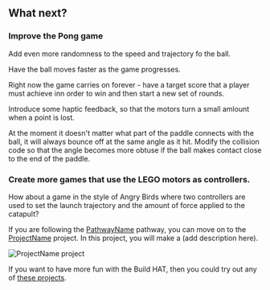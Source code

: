 ## What next?

### Improve the Pong game

Add even more randomness to the speed and trajectory fo the ball.

Have the ball moves faster as the game progresses.

Right now the game carries on forever - have a target score that a player must achieve inn order to win and then start a new set of rounds. 

Introduce some haptic feedback, so that the motors turn a small amlount when a point is lost.

At the moment it doesn't matter what part of the paddle connects with the ball, it will always bounce off at the same angle  as it hit. Modify the collision code so that the angle becomes more obtuse if the ball makes contact close to the end of the paddle. 

### Create more games that use the LEGO motors as controllers.

How about a game in the style of Angry Birds where two controllers are used to set the launch trajectory and the amount of force applied to the catapult?

If you are following the [PathwayName](https://projects.raspberrypi.org/en/raspberrypi/pathway-name) pathway, you can move on to the [ProjectName](https://projects.raspberrypi.org/en/projects/project-name) project. In this project, you will make a (add description here).

![ProjectName project](images/projectname-project.png)

If you want to have more fun with the Build HAT, then you could try out any of [these projects](https://projects.raspberrypi.org/en/projects?software%5B%5D=scratch&curriculum%5B%5D=%201).